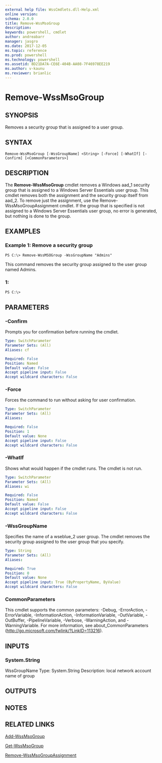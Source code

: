 ```yaml
---
external help file: WssCmdlets.dll-Help.xml
online version: 
schema: 2.0.0
title: Remove-WssMsoGroup
description: 
keywords: powershell, cmdlet
author: andreabarr
manager: jasgro
ms.date: 2017-12-05
ms.topic: reference
ms.prod: powershell
ms.technology: powershell
ms.assetid: 8D21DA7A-CE6E-404B-AA08-7F46978EE219
ms.author: v-kaunu
ms.reviewer: brianlic
---
```


# Remove-WssMsoGroup

## SYNOPSIS
Removes a security group that is assigned to a user group.

## SYNTAX

```
Remove-WssMsoGroup [-WssGroupName] <String> [-Force] [-WhatIf] [-Confirm] [<CommonParameters>]
```

## DESCRIPTION
The **Remove-WssMsoGroup** cmdlet removes a Windows aad_1 security group that is assigned to a Windows Server Essentials user group.
This cmdlet removes both the assignment and the security group itself from aad_2.
To remove just the assignment, use the Remove-WssMsoGroupAssignment cmdlet.
If the group that is specified is not assigned to a Windows Server Essentials user group, no error is generated, but nothing is done to the group.

## EXAMPLES

### Example 1: Remove a security group
```
PS C:\> Remove-WssMSOGroup -WssGroupName "Admins"
```

This command removes the security group assigned to the user group named Admins.

### 1:
```
PS C:\>
```

## PARAMETERS

### -Confirm
Prompts you for confirmation before running the cmdlet.

```yaml
Type: SwitchParameter
Parameter Sets: (All)
Aliases: cf

Required: False
Position: Named
Default value: False
Accept pipeline input: False
Accept wildcard characters: False
```

### -Force
Forces the command to run without asking for user confirmation.

```yaml
Type: SwitchParameter
Parameter Sets: (All)
Aliases: 

Required: False
Position: 1
Default value: None
Accept pipeline input: False
Accept wildcard characters: False
```

### -WhatIf
Shows what would happen if the cmdlet runs.
The cmdlet is not run.

```yaml
Type: SwitchParameter
Parameter Sets: (All)
Aliases: wi

Required: False
Position: Named
Default value: False
Accept pipeline input: False
Accept wildcard characters: False
```

### -WssGroupName
Specifies the name of a wseblue_2 user group.
The cmdlet removes the security group assigned to the user group that you specify.

```yaml
Type: String
Parameter Sets: (All)
Aliases: 

Required: True
Position: 0
Default value: None
Accept pipeline input: True (ByPropertyName, ByValue)
Accept wildcard characters: False
```

### CommonParameters
This cmdlet supports the common parameters: -Debug, -ErrorAction, -ErrorVariable, -InformationAction, -InformationVariable, -OutVariable, -OutBuffer, -PipelineVariable, -Verbose, -WarningAction, and -WarningVariable. For more information, see about_CommonParameters (http://go.microsoft.com/fwlink/?LinkID=113216).

## INPUTS

### System.String
WssGroupName
Type: System.String
Description: local network account name of group

## OUTPUTS

## NOTES

## RELATED LINKS

[Add-WssMsoGroup](./Add-WssMsoGroup.md)

[Get-WssMsoGroup](./Get-WssMsoGroup.md)

[Remove-WssMsoGroupAssignment](./Remove-WssMsoGroupAssignment.md)

